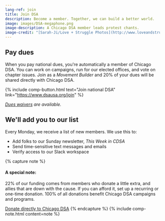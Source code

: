 ```yaml
---
lang-ref: join
title: Join DSA
description: Become a member. Together, we can build a better world.
image: images/DSA-megaphone.png
image-description: A Chicago DSA member leads protest chants.
image-credit: "[Sarah-Ji/Love + Struggle Photos](http://www.loveandstrugglephotos.com/)"
---
```


## Pay dues

When you pay national dues, you're automatically a member of Chicago DSA. You can work on campaigns, run for our elected offices, and vote on chapter issues. Join as a *Movement Builder* and 20% of your dues will be shared directly with Chicago DSA.

{% include comp-button.html text="Join national DSA" link="https://www.dsausa.org/join" %}

*[Dues waivers](https://dsausa.org/dueswaiver) are available.*

## We'll add you to our list

Every Monday, we receive a list of new members. We use this to:

- Add folks to our Sunday newsletter, *This Week in CDSA*
- Send time-sensitive text messages and emails
- Verify access to our Slack workspace

{% capture note %}
#### A special note:

22% of our funding comes from members who donate a little extra, and allies that are down with the cause. If you can afford it, set up a recurring or one-time donation. 100% of all donations benefit Chicago DSA campaigns and programs.

[Donate directly to Chicago DSA](https://secure.actblue.com/donate/cdsa-dues-drive)
{% endcapture %}
{% include comp-note.html content=note %}
